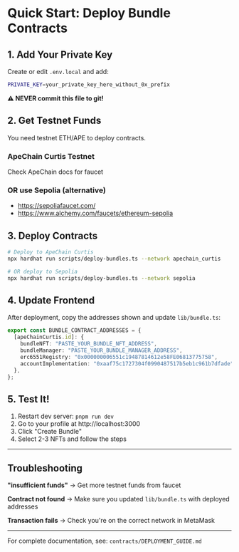 # Quick Start: Deploy Bundle Contracts

## 1. Add Your Private Key

Create or edit `.env.local` and add:

```bash
PRIVATE_KEY=your_private_key_here_without_0x_prefix
```

**⚠️ NEVER commit this file to git!**

## 2. Get Testnet Funds

You need testnet ETH/APE to deploy contracts.

### ApeChain Curtis Testnet
Check ApeChain docs for faucet

### OR use Sepolia (alternative)
- https://sepoliafaucet.com/
- https://www.alchemy.com/faucets/ethereum-sepolia

## 3. Deploy Contracts

```bash
# Deploy to ApeChain Curtis
npx hardhat run scripts/deploy-bundles.ts --network apechain_curtis

# OR deploy to Sepolia
npx hardhat run scripts/deploy-bundles.ts --network sepolia
```

## 4. Update Frontend

After deployment, copy the addresses shown and update `lib/bundle.ts`:

```typescript
export const BUNDLE_CONTRACT_ADDRESSES = {
  [apeChainCurtis.id]: {
    bundleNFT: "PASTE_YOUR_BUNDLE_NFT_ADDRESS",
    bundleManager: "PASTE_YOUR_BUNDLE_MANAGER_ADDRESS",
    erc6551Registry: "0x000000006551c19487814612e58FE06813775758",
    accountImplementation: "0xaaf75c1727304f0990487517b5eb1c961b7dfade",
  },
};
```

## 5. Test It!

1. Restart dev server: `pnpm run dev`
2. Go to your profile at http://localhost:3000
3. Click "Create Bundle"
4. Select 2-3 NFTs and follow the steps

---

## Troubleshooting

**"insufficient funds"** → Get more testnet funds from faucet

**Contract not found** → Make sure you updated `lib/bundle.ts` with deployed addresses

**Transaction fails** → Check you're on the correct network in MetaMask

---

For complete documentation, see: `contracts/DEPLOYMENT_GUIDE.md`